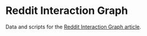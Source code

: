 # Reddit Interaction Graph
Data and scripts for the [Reddit Interaction Graph article](https://blog.anderslangballe.dk/exploring-reddit-community-relations-with-graphs-and-neo4j/).
